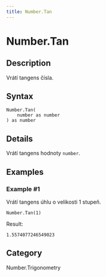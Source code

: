 ```yaml
---
title: Number.Tan
---
```


# Number.Tan


## Description

Vrátí tangens čísla.


## Syntax

```powerquery
Number.Tan(
    number as number
) as number
```


## Details

Vrátí tangens hodnoty <code>number</code>.


## Examples

### Example #1 
Vrátí tangens úhlu o velikosti 1 stupeň.
```powerquery
Number.Tan(1)
```

Result: 
```powerquery
1.5574077246549023
```




## Category
Number.Trigonometry
